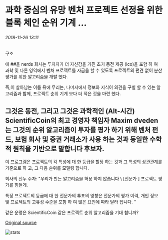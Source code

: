 # 과학 중심의 유망 벤처 프로젝트 선정을 위한 블록 체인 순위 기계 ...

###### 2018-11-26 13:11

구조

에 ##을 nerds 회사는 투자자가 더 자신감을 가진 초기 동전 제공 (ico)을 포함 하 여 과학 및 다른 영역에서 벤처 프로젝트를 자금을 할 수 있도록 프로젝트의 편견 없이 분산 평가를 위한 알고리즘을 개발 했다.

즉,이 살아남는 이름 뒤에 무리는, 나머지에서 정보와 지식이 의견을 구별 할 수 있는 알고리즘과 함께, 프로젝트 순위 기계 보다 더 적은 것을 마련 했다.

## 그것은 동전, 그리고 그것은 과학적인 (Alt-시간) ScientificCoin의 최고 경영자 책임자 Maxim dveden는 그것의 순위 알고리즘이 투자를 평가 하기 위해 벤처 펀드, 보험 회사 및 증권 거래소가 사용 하는 것과 동일한 수학적 원칙을 기반으로 말합니다 후보자.

이 프로그램은 프로젝트의 각 특성에 대 한 등급을 할당 하는 것과 그 특성의 상관관계를 기준으로 하 고, 그 다음 순위를 모델링 합니다.

회사의 선두 주자: "우리가 만든 알고리즘을 허용 하지 않습니다 \ [전문가 \] 프로젝트 평가를 힘들게.

특정 프로젝트의 등급에 대 한 전문가의 투표의 영향은 전문가의 평가 이력, 개인 정보 및 프로젝트의 고유성 수준을 포함 하 여 많은 요인에 따라 달라 집니다. "

같은 운명은 ScientificCoin 같은 프로젝트 순위 알고리즘을 기대 합니까?

[Original source](https://cointelegraph.com/news/a-blockchain-ranking-machine-to-select-promising-science-focused-venture-projects)

![stats](https://c.statcounter.com/11760860/0/a89fa40b/1/ "stats")